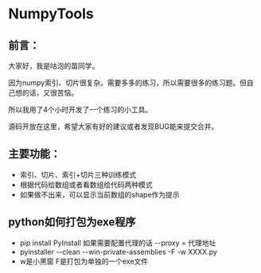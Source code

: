 # NumpyTools

## 前言：

大家好，我是咕泡的苗同学。

因为numpy索引、切片很复杂。需要多多的练习，所以需要很多的练习题。但自己想的话，又很苦恼。

所以我用了4个小时开发了一个练习的小工具。

源码开放在这里，希望大家有好的建议或者发现BUG能来提交合并。



## 主要功能：

- 索引、切片、索引+切片三种训练模式
- 根据代码给数组或者看数组给代码两种模式
- 如果做不出来，可以显示当前数组的shape作为提示



## python如何打包为exe程序

- pip install  PyInstall    如果需要配置代理的话   --proxy = 代理地址       
- pyinstaller --clean --win-private-assemblies -F -w XXXX.py 
- w是小黑窗  F是打包为单独的一个exe文件